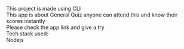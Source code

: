 This project is made using CLI \
This app is about General Quiz anyone can attend this and know their scores instantly \
Please check the app link and give a try \
Tech stack used:- \
Nodejs
